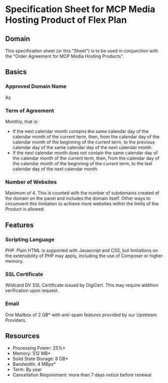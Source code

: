 # Specification Sheet for MCP Media Hosting Product of Flex Plan
## Domain
This specification sheet (or this "Sheet") is to be used in conjunction with the "Order Agreement for MCP Media Hosting Products".
## Basics
### Approved Domain Name
As 
### Term of Agreement
Monthly, that is:
- If the next calendar month contains the same calendar day of the calendar month of the current term, then, from the calendar day of the calendar month of the beginning of the current term, to the previous calendar day of the same calendar day of the next calendar month.
- If the next calendar month does not contain the same calendar day of the calendar month of the current term, then, from the calendar day of the calendar month of the beginning of the current term, to the last calendar day of the next calendar month.
### Number of Websites
Maximum of 4. This is counted with the number of subdomains created of the domain on the panel and includes the domain itself. Other ways to circumvent this limitation to achieve more websites within the limits of the Product is allowed.
## Features
### Scripting Language
PHP. Plain HTML is supported with Javascript and CSS, but limitations on the extensibility of PHP may apply, including the use of Composer or higher memory.
### SSL Certificate
Wildcard DV SSL Certificate issued by DigiCert. This may require addition verification upon request.
### Email
One Mailbox of 2 GB* with anti-spam features provided by our Upstream Providers.
## Resources
  - Processing Power: 25%*
  - Memory: 512 MB*
  - Solid State Storage: 8 GB*
  - Bandwidth: 4 MBps*
  - Term: By year
  - Cancellation Requirement: more than 7 days notice before renewal